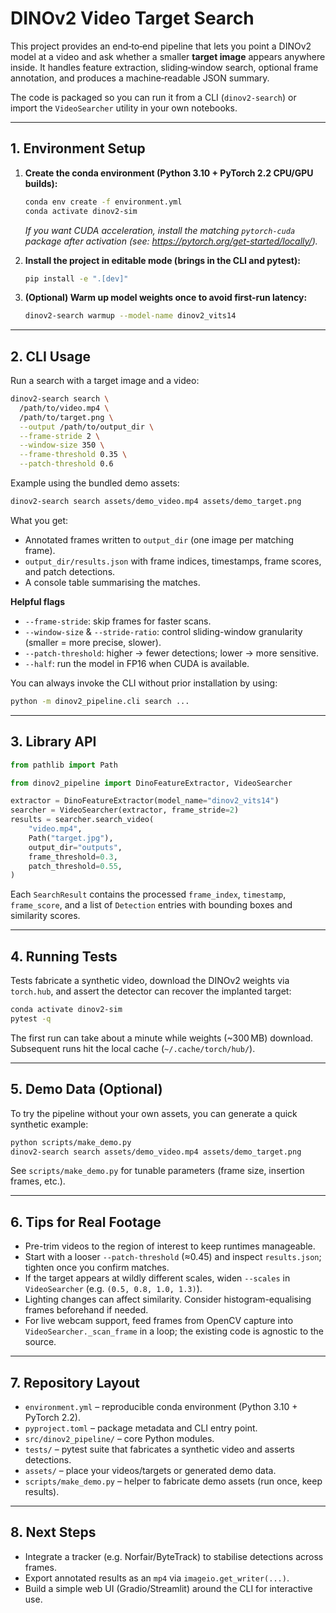 # DINOv2 Video Target Search

This project provides an end‑to‑end pipeline that lets you point a DINOv2 model at a video and ask whether a smaller **target image** appears anywhere inside. It handles feature extraction, sliding‑window search, optional frame annotation, and produces a machine‑readable JSON summary.

The code is packaged so you can run it from a CLI (`dinov2-search`) or import the `VideoSearcher` utility in your own notebooks.

---

## 1. Environment Setup

1. **Create the conda environment (Python 3.10 + PyTorch 2.2 CPU/GPU builds):**
   ```bash
   conda env create -f environment.yml
   conda activate dinov2-sim
   ```
   *If you want CUDA acceleration, install the matching `pytorch-cuda` package after activation (see: https://pytorch.org/get-started/locally/).*

2. **Install the project in editable mode (brings in the CLI and pytest):**
   ```bash
   pip install -e ".[dev]"
   ```

3. **(Optional) Warm up model weights once to avoid first-run latency:**
   ```bash
   dinov2-search warmup --model-name dinov2_vits14
   ```

---

## 2. CLI Usage

Run a search with a target image and a video:

```bash
dinov2-search search \
  /path/to/video.mp4 \
  /path/to/target.png \
  --output /path/to/output_dir \
  --frame-stride 2 \
  --window-size 350 \
  --frame-threshold 0.35 \
  --patch-threshold 0.6
```

Example using the bundled demo assets:

```bash
dinov2-search search assets/demo_video.mp4 assets/demo_target.png
```

What you get:
- Annotated frames written to `output_dir` (one image per matching frame).
- `output_dir/results.json` with frame indices, timestamps, frame scores, and patch detections.
- A console table summarising the matches.

**Helpful flags**
- `--frame-stride`: skip frames for faster scans.
- `--window-size` & `--stride-ratio`: control sliding-window granularity (smaller = more precise, slower).
- `--patch-threshold`: higher → fewer detections; lower → more sensitive.
- `--half`: run the model in FP16 when CUDA is available.

You can always invoke the CLI without prior installation by using:
```bash
python -m dinov2_pipeline.cli search ...
```

---

## 3. Library API

```python
from pathlib import Path

from dinov2_pipeline import DinoFeatureExtractor, VideoSearcher

extractor = DinoFeatureExtractor(model_name="dinov2_vits14")
searcher = VideoSearcher(extractor, frame_stride=2)
results = searcher.search_video(
    "video.mp4",
    Path("target.jpg"),
    output_dir="outputs",
    frame_threshold=0.3,
    patch_threshold=0.55,
)
```

Each `SearchResult` contains the processed `frame_index`, `timestamp`, `frame_score`, and a list of `Detection` entries with bounding boxes and similarity scores.

---

## 4. Running Tests

Tests fabricate a synthetic video, download the DINOv2 weights via `torch.hub`, and assert the detector can recover the implanted target:

```bash
conda activate dinov2-sim
pytest -q
```

The first run can take about a minute while weights (~300 MB) download. Subsequent runs hit the local cache (`~/.cache/torch/hub/`).

---

## 5. Demo Data (Optional)

To try the pipeline without your own assets, you can generate a quick synthetic example:

```bash
python scripts/make_demo.py
dinov2-search search assets/demo_video.mp4 assets/demo_target.png
```

See `scripts/make_demo.py` for tunable parameters (frame size, insertion frames, etc.).

---

## 6. Tips for Real Footage

- Pre-trim videos to the region of interest to keep runtimes manageable.
- Start with a looser `--patch-threshold` (≈0.45) and inspect `results.json`; tighten once you confirm matches.
- If the target appears at wildly different scales, widen `--scales` in `VideoSearcher` (e.g. `(0.5, 0.8, 1.0, 1.3)`).
- Lighting changes can affect similarity. Consider histogram-equalising frames beforehand if needed.
- For live webcam support, feed frames from OpenCV capture into `VideoSearcher._scan_frame` in a loop; the existing code is agnostic to the source.

---

## 7. Repository Layout

- `environment.yml` – reproducible conda environment (Python 3.10 + PyTorch 2.2).
- `pyproject.toml` – package metadata and CLI entry point.
- `src/dinov2_pipeline/` – core Python modules.
- `tests/` – pytest suite that fabricates a synthetic video and asserts detections.
- `assets/` – place your videos/targets or generated demo data.
- `scripts/make_demo.py` – helper to fabricate demo assets (run once, keep results).

---

## 8. Next Steps

- Integrate a tracker (e.g. Norfair/ByteTrack) to stabilise detections across frames.
- Export annotated results as an `mp4` via `imageio.get_writer(...)`.
- Build a simple web UI (Gradio/Streamlit) around the CLI for interactive use.
